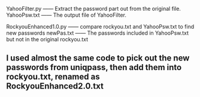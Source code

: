 
YahooFilter.py		—— Extract the password part out from the original file.
YahooPsw.txt		—— The output file of YahooFilter.

RockyouEnhanced1.0.py	—— compare rockyou.txt and YahooPsw.txt to find new passwords
newPas.txt		—— The passwords included in YahooPsw.txt but not in the original rockyou.txt



## I used almost the same code to pick out the new passwords from uniqpass, then add them into rockyou.txt, renamed as RockyouEnhanced2.0.txt